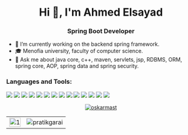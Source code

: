 <h1 align="center">Hi 👋, I'm Ahmed Elsayad</h1>

<h3 align="center" color=red> Spring Boot Developer </h3>

- 🔭 I’m currently working on the backend spring framework.
- 🎓 Menofia university, faculty of computer science.
- 💬 Ask me about java core, c++, maven, servlets, jsp, RDBMS, ORM, spring core, AOP, spring data and spring security.

<h3 align="left">Languages and Tools:</h3>
<p align="left">

<div>
    <img margin="20" src="https://img.shields.io/badge/-C++-blue?logo=cplusplus"/>
    <img src="https://img.shields.io/badge/-C%20Language-blue?logo=c"/>
    <img src="https://img.shields.io/badge/Java-ED8B00?style=for-the-badge&logo=openjdk&logoColor=white"/>
    <img src="https://shields.io/badge/JavaScript-F7DF1E?logo=JavaScript&logoColor=000&style=flat-square"/>
    <img src="https://img.shields.io/badge/MongoDB-47A248.svg?style=for-the-badge&logo=MongoDB&logoColor=white"/>
    <img src="https://img.shields.io/badge/Microsoft_SQL_Server-CC2927"/>
    <img src="https://shields.io/badge/MySQL-lightgrey?logo=mysql&style=plastic&logoColor=white&labelColor=blue"/>
    <img src="https://img.shields.io/badge/postgresql-4169e1?style=for-the-badge&logo=postgresql&logoColor=white"/>
    <img src="https://img.shields.io/badge/Postman-FF6C37?style=for-the-badge&logo=Postman&logoColor=white"/>
    <img src="https://img.shields.io/badge/SpringBoot-6DB33F?style=for-the-badge&logo=springboot&logoColor=white"/>
    <img src="https://img.shields.io/badge/Apache%20Maven-C71A36?style=for-the-badge&logo=Apache%20Maven&logoColor=white"/>
    <img src="https://img.shields.io/badge/Gradle-02303A?style=for-the-badge&logo=Gradle&logoColor=white"/>
    <img src="https://img.shields.io/badge/Apache%20Tomcat-F8DC75?style=for-the-badge&logo=apachetomcat&logoColor=black"/>
    <img src="https://img.shields.io/badge/Git-F05032.svg?style=for-the-badge&logo=Git&logoColor=white"/>
</div>

</p>


<p align="center"  >
    <a href="https://github.com/ryo-ma/github-profile-trophy"><img
            src="https://github-profile-trophy.vercel.app/?username=ahmed-sayad&theme=matrix&margin-h=15&column=4&margin-w=10" alt="oskarmast" /></a>
</p>

<table>
  <tr>
    <td><img src="https://github-readme-stats.vercel.app/api?username=ahmed-sayad&theme=blue-green&show_icons=true&include_all_commits=true&count_private=true"  display=block width=100% height=auto alt="1"></td>
    <td><img align="center" src="https://github-readme-streak-stats.herokuapp.com/?user=ahmed-sayad&theme=blue-green" alt="pratikgarai" /></td>
   </tr>
</table>
